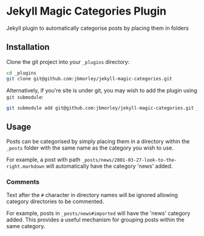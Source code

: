 Jekyll Magic Categories Plugin
==============================

Jekyll plugin to automatically categorise posts by placing them in folders

Installation
------------

Clone the git project into your `_plugins` directory:

```bash
cd _plugins
git clone git@github.com:jbmorley/jekyll-magic-categories.git
```

Alternatively, if you're site is under git, you may wish to add the plugin using `git submodule`:

```bash
git submodule add git@github.com:jbmorley/jekyll-magic-categories.git _plugins/jekyll-magic-galleries
```

Usage
-----

Posts can be categorised by simply placing them in a directory within the `_posts` folder with the same name as the category you wish to use.

For example, a post with path `_posts/news/2001-03-27-look-to-the-right.markdown` will automatically have the category 'news' added.

### Comments

Text after the `#` character in directory names will be ignored allowing category directories to be commented.

For example, posts in `_posts/news#imported` will have the 'news' category added. This provides a useful mechanism for grouping posts within the same category.
